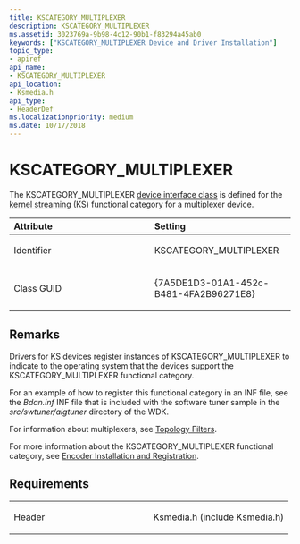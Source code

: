 ```yaml
---
title: KSCATEGORY_MULTIPLEXER
description: KSCATEGORY_MULTIPLEXER
ms.assetid: 3023769a-9b98-4c12-90b1-f83294a45ab0
keywords: ["KSCATEGORY_MULTIPLEXER Device and Driver Installation"]
topic_type:
- apiref
api_name:
- KSCATEGORY_MULTIPLEXER
api_location:
- Ksmedia.h
api_type:
- HeaderDef
ms.localizationpriority: medium
ms.date: 10/17/2018
---
```


# KSCATEGORY_MULTIPLEXER


The KSCATEGORY_MULTIPLEXER [device interface class](./overview-of-device-interface-classes.md) is defined for the [kernel streaming](../stream/streaming-minidrivers2.md) (KS) functional category for a multiplexer device.

<table>
<colgroup>
<col width="50%" />
<col width="50%" />
</colgroup>
<thead>
<tr class="header">
<th align="left">Attribute</th>
<th align="left">Setting</th>
</tr>
</thead>
<tbody>
<tr class="odd">
<td align="left"><p>Identifier</p></td>
<td align="left"><p>KSCATEGORY_MULTIPLEXER</p></td>
</tr>
<tr class="even">
<td align="left"><p>Class GUID</p></td>
<td align="left"><p>{7A5DE1D3-01A1-452c-B481-4FA2B96271E8}</p></td>
</tr>
</tbody>
</table>

 

Remarks
-------

Drivers for KS devices register instances of KSCATEGORY_MULTIPLEXER to indicate to the operating system that the devices support the KSCATEGORY_MULTIPLEXER functional category.

For an example of how to register this functional category in an INF file, see the *Bdan.inf* INF file that is included with the software tuner sample in the *src/swtuner/algtuner* directory of the WDK.

For information about multiplexers, see [Topology Filters](../audio/topology-filters.md).

For more information about the KSCATEGORY_MULTIPLEXER functional category, see [Encoder Installation and Registration](../stream/encoder-installation-and-registration.md).

Requirements
------------

<table>
<colgroup>
<col width="50%" />
<col width="50%" />
</colgroup>
<tbody>
<tr class="odd">
<td align="left"><p>Header</p></td>
<td align="left">Ksmedia.h (include Ksmedia.h)</td>
</tr>
</tbody>
</table>

 

